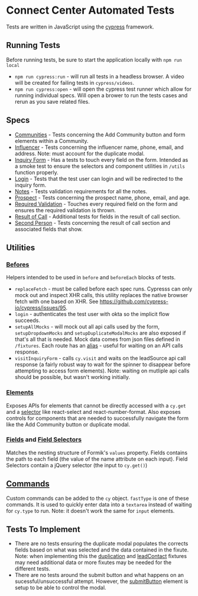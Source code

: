 # Connect Center Automated Tests
Tests are written in JavaScript using the [cypress](https://docs.cypress.io/guides/overview/why-cypress.html#In-a-nutshell) framework.

## Running Tests
Before running tests, be sure to start the application locally with `npm run local`

 - `npm run cypress:run` - will run all tests in a headless browser. A video will be created for failing tests in `cypress/videos`.
 - `npm run cypress:open` - will open the cypress test runner which allow for running individual specs. Will open a brower to run the tests cases and rerun as you save related files.

 ## Specs
- [Communities](./integration/communities_spec.js) - Tests concerning the Add Community button and form elements within a Community.
- [Influencer](./integration/influencer_spec.js) - Tests concerning the influencer name, phone, email, and address. Note: must account for the duplicate modal.
- [Inquiry Form](./integration/inquiry_form_spec.js) - Has a tests to touch every field on the form. Intended as a smoke test to ensure the selectors and component utilities in `/utils` function properly.
- [Login](./integration/login_spec.js) - Tests that the test user can login and will be redirected to the inquiry form.
- [Notes](./integration/notes_spec.js) - Tests validation requirements for all the notes.
- [Prospect](./integration/prospect_spec.js) - Tests concerning the prospect name, phone, email, and age.
- [Required Validation](./integration/required_validation_spec.js) - Touches every required field on the form and ensures the required validation is thrown.
- [Result of Call](./integration/result_of_call_section_spec.js) - Additional tests for fields in the result of call section.
- [Second Person](./integration/second_person_spec.js) - Tests concerning the result of call section and associated fields that show.

## Utilities
### [Befores](./utils/befores/index.js)
Helpers intended to be used in `before` and `beforeEach` blocks of tests.
- `replaceFetch` - must be called before each spec runs. Cypresss can only mock out and inspect XHR calls, this utility replaces the native browser fetch with one based on XHR. See https://github.com/cypress-io/cypress/issues/95.
- `login` - authenticates the test user with okta so the implicit flow succeeds.
- `setupAllMocks` - will mock out all api calls used by the form, `setupDropdownMocks` and `setupDuplicateModalMocks` are also exposed if that's all that is needed. Mock data comes from json files defined in `/fixtures`. Each route has an [alias](https://docs.cypress.io/guides/core-concepts/variables-and-aliases.html#Aliases) - useful for waiting on an API calls response.
- `visitInquiryForm` - calls `cy.visit` and waits on the leadSource api call response (a fairly robust way to wait for the spinner to disappear before attempting to access form elements). Note: waiting on mutliple api calls should be possible, but wasn't working initially.

### [Elements](./utils/elements/index.js)
Exposes APIs for elements that cannot be directly accessed with a `cy.get` and a [selector](./utils/fieldSelectors.js) like react-select and react-number-format. Also exposes controls for components that are needed to successfully navigate the form like the Add Community button or duplicate modal.

### [Fields](./utils/fields.js) and [Field Selectors](./utils/fieldSelectors.js)
Matches the nesting structure of Formik's `values` property. Fields contains the path to each field (the value of the name attribute on each input). Field Selectors contain a jQuery selector (the input to `cy.get()`)

## [Commands](./support/commands.js)
Custom commands can be added to the `cy` object. `fastType` is one of these commands. It is used to quickly enter data into a `textarea` instead of waiting for `cy.type` to run. Note: it doesn't work the same for `input` elements.

## Tests To Implement
- There are no tests ensuring the duplicate modal populates the corrects fields based on what was selected and the data contained in the fixute. Note: when implementing this the [duplication](./fixtures/duplication.json) and [leadContact](./fixtures/leadContact.json) fixtures may need additional data or more fixutes may be needed for the different tests.
- There are no tests around the submit button and what happens on an sucessful/unsuccessful attempt. However, the [submitButton](./utils/elements/submitButton.js) element is setup to be able to control the modal.